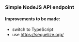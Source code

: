 ### Simple NodeJS API endpoint

#### Improvements to be made:
- switch to TypeScript
- use https://sequelize.org/
